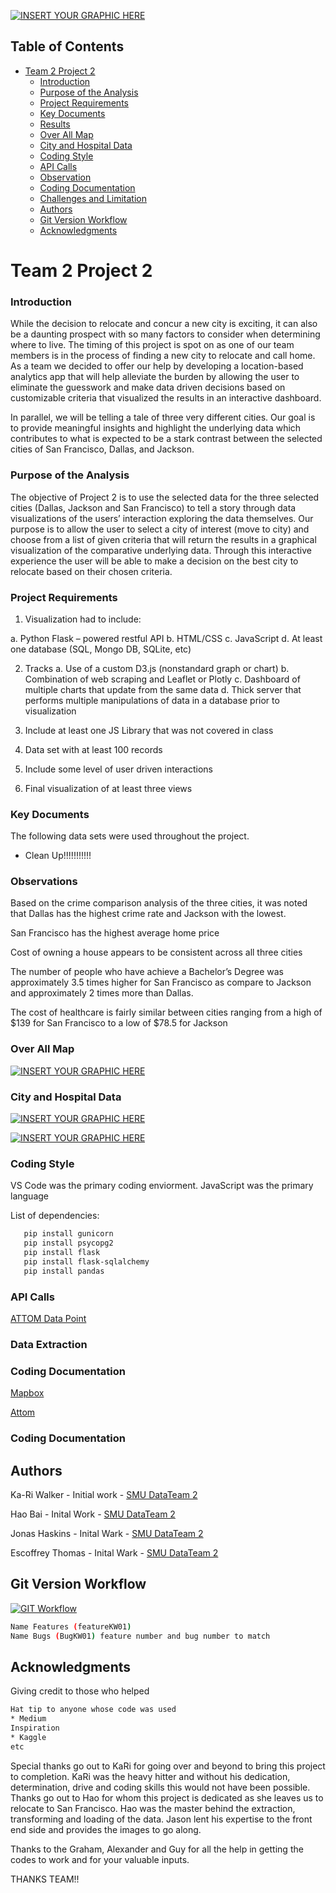 [![INSERT YOUR GRAPHIC HERE](https://github.com/ButtonWalker/Team2_Project2/blob/master/resources/Images/geoSpatialVis.png)](Images/geoSpatialVis.png?raw=true)

<!-- TABLE OF CONTENTS -->
## Table of Contents

- [Team 2 Project 2](#Team-2-Project-2)
    - [Introduction](#Introduction)
    - [Purpose of the Analysis](#Purpose-of-the-Analysis)
    - [Project Requirements](#Project-Requirements)
    - [Key Documents](#Key-Documents)
    - [Results](#Results)
    - [Over All Map](#Over-All-Map)
    - [City and Hospital Data](#City-and-Hospital-Data)
    - [Coding Style](#Coding-Style)
    - [API Calls](#API-Calls)
    - [Observation](#Observation)
    - [Coding Documentation](#Coding-Documentation)
    - [Challenges and Limitation](#Challenges-And-Limitation)
  - [Authors](#Authors)
  - [Git Version Workflow](#Git-Version-Workflow)
  - [Acknowledgments](#Acknowledgments)

# Team 2 Project 2

### Introduction
While the decision to relocate and concur a new city is exciting, it can also be a daunting prospect with so many factors to consider when determining where to live.  The timing of this project is spot on as one of our team members is in the process of finding a new city to relocate and call home. As a team we decided to offer our help by developing a location-based analytics app that will help alleviate the burden by allowing the user to eliminate the guesswork and make data driven decisions based on customizable criteria that visualized the results in an interactive dashboard.

In parallel, we will be telling a tale of three very different cities.  Our goal is to provide meaningful insights and highlight the underlying data which contributes to what is expected to be a stark contrast between the selected cities of San Francisco, Dallas, and Jackson. 

### Purpose of the Analysis
The objective of Project 2 is to use the selected data for the three selected cities (Dallas, Jackson and San Francisco) to tell a story through data visualizations of the users’ interaction exploring the data themselves. Our purpose is to allow the user to select a city of interest (move to city) and choose from a list of given criteria that will return the results in a graphical visualization of the comparative underlying data. Through this interactive experience the user will be able to make a decision on the best city to relocate based on their chosen criteria. 
 
### Project Requirements
1. Visualization had to include:

a.	Python Flask – powered restful API
b.	HTML/CSS
c.	JavaScript
d.	At least one database (SQL, Mongo DB, SQLite, etc)

2.	Tracks
a.	Use of a custom D3.js (nonstandard graph or chart)
b.	Combination of web scraping and Leaflet or Plotly
c.	Dashboard of multiple charts that update from the same data
d.	Thick server that performs multiple manipulations of data in a database prior to visualization

3.	Include at least one JS Library that was not covered in class
4.	Data set with at least 100 records
5.	Include some level of user driven interactions
6.	Final visualization of at least three views


### Key Documents

The following data sets were used throughout the project.

* Clean Up!!!!!!!!!!!

### Observations
Based on the crime comparison analysis of the three cities, it was noted that Dallas has the highest crime rate and Jackson with the lowest.

San Francisco has the  highest average home price

Cost of owning a house appears to be consistent across all three cities

The number of people who have achieve a Bachelor’s Degree was approximately 3.5 times higher for San Francisco as compare to Jackson and approximately 2 times more than Dallas.

The cost of healthcare is fairly similar between cities ranging from a high of $139 for San Francisco to a low of $78.5 for Jackson


### Over All Map

[![INSERT YOUR GRAPHIC HERE](https://github.com/ButtonWalker/Team2_Project_2/blob/master/Images/siteImage1.png)](Images/siteImage1.png?raw=true)

### City and Hospital Data

[![INSERT YOUR GRAPHIC HERE](https://github.com/ButtonWalker/Team2_Project_2/blob/master/Images/siteImage2.png)](Images/siteImage2.png?raw=true)

[![INSERT YOUR GRAPHIC HERE](https://github.com/ButtonWalker/Team2_Project_2/blob/master/Images/siteImage3.png)](Images/siteImage3.png?raw=true)


### Coding Style

VS Code was the primary coding enviorment.
JavaScript was the primary language

List of dependencies:
```sh
   pip install gunicorn
   pip install psycopg2
   pip install flask
   pip install flask-sqlalchemy
   pip install pandas
```
### API Calls

[ATTOM Data Point](https://api.gateway.attomdata.com/propertyapi/v1.0.0/property/detail?id=1234)

### Data Extraction

### Coding Documentation
[Mapbox](https://www.mapbox.com/)

[Attom](https://api.developer.attomdata.com/home)

### Coding Documentation



## Authors

Ka-Ri Walker - Initial work - [SMU DataTeam 2](https://github.com/ButtonWalker)

Hao Bai - Inital Work - [SMU DataTeam 2](https://github.com/haobaids)

Jonas Haskins - Inital Wark - [SMU DataTeam 2](https://github.com/jhhaskins)

Escoffrey Thomas - Inital Wark - [SMU DataTeam 2](https://github.com/Escoffrey)

## Git Version Workflow

[![GIT Workflow](https://github.com/ButtonWalker/Team3_Project1/blob/master/GitWorkFlow.png)]()
```sh
Name Features (featureKW01)
Name Bugs (BugKW01) feature number and bug number to match
```
## Acknowledgments
Giving credit to those who helped
```sh
Hat tip to anyone whose code was used
* Medium
Inspiration
* Kaggle
etc
```
Special thanks go out to KaRi for going over and beyond to bring this project to completion.  KaRi was the heavy hitter and without his dedication, determination, drive and coding skills this would not have been possible.  Thanks go out to Hao for whom this project is dedicated as she leaves us to relocate to San Francisco.  Hao was the master behind the extraction, transforming and loading of the data.  Jason lent his expertise to the front end side and provides the images to go along.  

Thanks to the Graham, Alexander and Guy for all the help in getting the codes to work and for your valuable inputs.

THANKS TEAM!!

